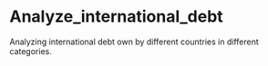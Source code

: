 # Analyze_international_debt
Analyzing international debt own by different countries in different categories.
